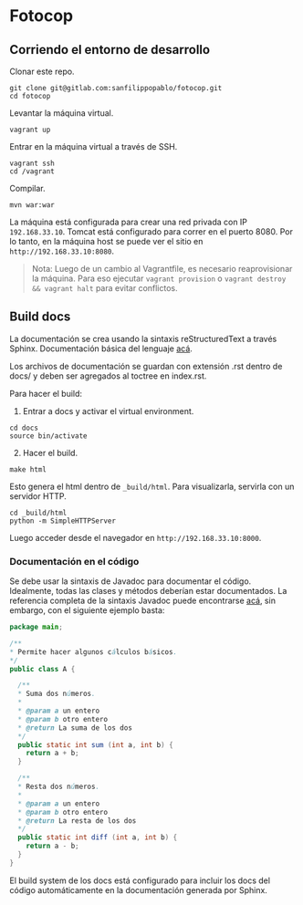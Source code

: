 Fotocop
=======

## Corriendo el entorno de desarrollo

Clonar este repo.

````
git clone git@gitlab.com:sanfilippopablo/fotocop.git
cd fotocop
````

Levantar la máquina virtual.

````
vagrant up
````

Entrar en la máquina virtual a través de SSH.

````
vagrant ssh
cd /vagrant
````

Compilar.

````
mvn war:war
````

La máquina está configurada para crear una red privada con IP `192.168.33.10`. Tomcat está configurado para correr en el puerto 8080. Por lo tanto, en la máquina host se puede ver el sitio en `http://192.168.33.10:8080`.

> Nota: Luego de un cambio al Vagrantfile, es necesario reaprovisionar la máquina. Para eso ejecutar `vagrant provision` o `vagrant destroy && vagrant halt` para evitar conflictos.

## Build docs

La documentación se crea usando la sintaxis reStructuredText a través Sphinx. Documentación básica del lenguaje [acá](http://sphinx-doc.org/rest.html).

Los archivos de documentación se guardan con extensión .rst dentro de docs/ y deben ser agregados al toctree en index.rst.

Para hacer el build:

1. Entrar a docs y activar el virtual environment.

````
cd docs
source bin/activate
````

2. Hacer el build.

````
make html
````

Esto genera el html dentro de `_build/html`. Para visualizarla, servirla con un servidor HTTP.
````
cd _build/html
python -m SimpleHTTPServer
````
Luego acceder desde el navegador en `http://192.168.33.10:8000`.

### Documentación en el código

Se debe usar la sintaxis de Javadoc para documentar el código. Idealmente, todas las clases y métodos deberían estar documentados.
La referencia completa de la sintaxis Javadoc puede encontrarse [acá](http://www.oracle.com/technetwork/articles/java/index-137868.html), sin embargo, con el siguiente ejemplo basta:

````java
package main;

/**
* Permite hacer algunos cálculos básicos.
*/
public class A {

  /**
  * Suma dos números.
  *
  * @param a un entero
  * @param b otro entero
  * @return La suma de los dos
  */
  public static int sum (int a, int b) {
    return a + b;
  }

  /**
  * Resta dos números.
  *
  * @param a un entero
  * @param b otro entero
  * @return La resta de los dos
  */
  public static int diff (int a, int b) {
    return a - b;
  }
}
````

El build system de los docs está configurado para incluir los docs del código automáticamente en la documentación generada por Sphinx.
